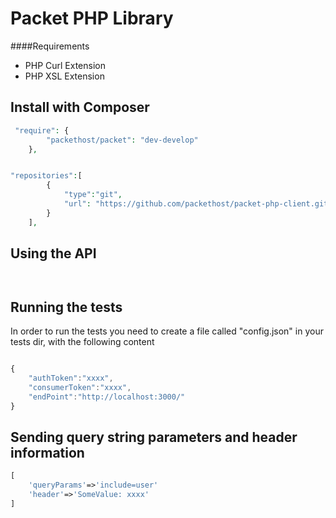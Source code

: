 Packet PHP Library
=================

####Requirements
* PHP Curl Extension
* PHP XSL Extension

## Install with Composer 

```php
 "require": {
        "packethost/packet": "dev-develop"
    },


"repositories":[
        {
            "type":"git",
            "url": "https://github.com/packethost/packet-php-client.git"
        }
    ],

```

## Using the API


```php



```

## Running the tests

In order to run the tests you need to create a file called "config.json" in your tests dir, with the following content

```javascript

{
    "authToken":"xxxx",
    "consumerToken":"xxxx",
    "endPoint":"http://localhost:3000/"
}


```

## Sending query string parameters and header information 

```php
[
    'queryParams'=>'include=user'
    'header'=>'SomeValue: xxxx'
]
```


